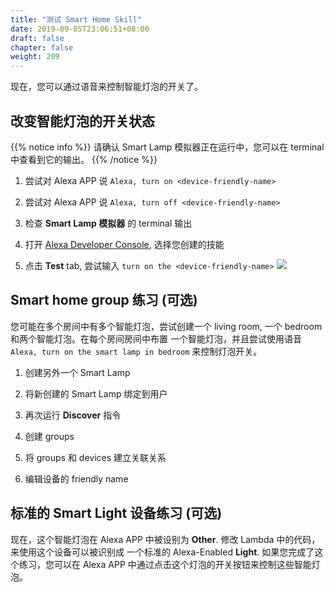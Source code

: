 ```yaml
---
title: "测试 Smart Home Skill"
date: 2019-09-05T23:06:51+08:00
draft: false
chapter: false
weight: 209
---
```


现在，您可以通过语音来控制智能灯泡的开关了。

## 改变智能灯泡的开关状态

{{% notice info %}}
请确认 Smart Lamp 模拟器正在运行中，您可以在 terminal 中查看到它的输出。
{{% /notice %}}

1. 尝试对 Alexa APP 说 `Alexa, turn on <device-friendly-name>`

1. 尝试对 Alexa APP 说 `Alexa, turn off <device-friendly-name>`

1. 检查 **Smart Lamp 模拟器** 的 terminal 输出

1. 打开 [Alexa Developer Console](https://developer.amazon.com/alexa/console/ask), 
选择您创建的技能

1. 点击 **Test** tab, 尝试输入 `turn on the <device-friendly-name>`
    ![](/images/smart-home/alexa-console-test.png)

## Smart home group 练习 (可选) 

您可能在多个房间中有多个智能灯泡，尝试创建一个 living room, 一个 bedroom 和两个智能灯泡。在每个房间房间中布置
一个智能灯泡，并且尝试使用语音 `Alexa, turn on the smart lamp in bedroom` 来控制灯泡开关。

1. 创建另外一个 Smart Lamp

1. 将新创建的 Smart Lamp 绑定到用户

1. 再次运行 **Discover** 指令

1. 创建 groups

1. 将 groups 和 devices 建立关联关系

1. 编辑设备的 friendly name


## 标准的 Smart Light 设备练习 (可选)

现在，这个智能灯泡在 Alexa APP 中被设别为 **Other**. 修改 Lambda 中的代码，来使用这个设备可以被识别成
一个标准的 Alexa-Enabled **Light**. 如果您完成了这个练习，您可以在 Alexa APP 中通过点击这个灯泡的开关按钮来控制这些智能灯泡。

